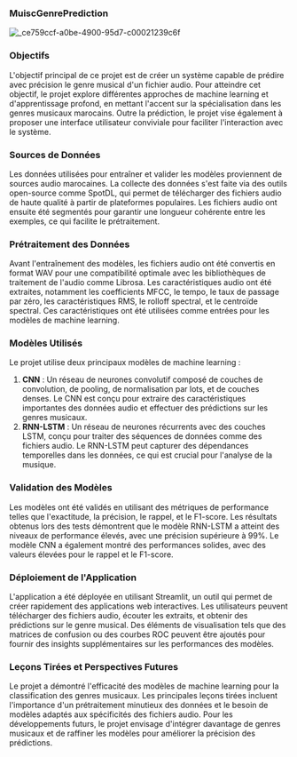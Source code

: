 ### MuiscGenrePrediction 
![_ce759ccf-a0be-4900-95d7-c00021239c6f](https://github.com/771salameche/MuiscGenrePrediction/assets/123024504/28841f78-e168-494a-9f4e-ab2b1aa3d987)


### Objectifs
L'objectif principal de ce projet est de créer un système capable de prédire avec précision le genre musical d'un fichier audio. Pour atteindre cet objectif, le projet explore différentes approches de machine learning et d'apprentissage profond, en mettant l'accent sur la spécialisation dans les genres musicaux marocains. Outre la prédiction, le projet vise également à proposer une interface utilisateur conviviale pour faciliter l'interaction avec le système.

### Sources de Données
Les données utilisées pour entraîner et valider les modèles proviennent de sources audio marocaines. La collecte des données s'est faite via des outils open-source comme SpotDL, qui permet de télécharger des fichiers audio de haute qualité à partir de plateformes populaires. Les fichiers audio ont ensuite été segmentés pour garantir une longueur cohérente entre les exemples, ce qui facilite le prétraitement.

### Prétraitement des Données
Avant l'entraînement des modèles, les fichiers audio ont été convertis en format WAV pour une compatibilité optimale avec les bibliothèques de traitement de l'audio comme Librosa. Les caractéristiques audio ont été extraites, notamment les coefficients MFCC, le tempo, le taux de passage par zéro, les caractéristiques RMS, le rolloff spectral, et le centroïde spectral. Ces caractéristiques ont été utilisées comme entrées pour les modèles de machine learning.

### Modèles Utilisés
Le projet utilise deux principaux modèles de machine learning :
1. **CNN** : Un réseau de neurones convolutif composé de couches de convolution, de pooling, de normalisation par lots, et de couches denses. Le CNN est conçu pour extraire des caractéristiques importantes des données audio et effectuer des prédictions sur les genres musicaux.
2. **RNN-LSTM** : Un réseau de neurones récurrents avec des couches LSTM, conçu pour traiter des séquences de données comme des fichiers audio. Le RNN-LSTM peut capturer des dépendances temporelles dans les données, ce qui est crucial pour l'analyse de la musique.

### Validation des Modèles
Les modèles ont été validés en utilisant des métriques de performance telles que l'exactitude, la précision, le rappel, et le F1-score. Les résultats obtenus lors des tests démontrent que le modèle RNN-LSTM a atteint des niveaux de performance élevés, avec une précision supérieure à 99%. Le modèle CNN a également montré des performances solides, avec des valeurs élevées pour le rappel et le F1-score.

### Déploiement de l'Application
L'application a été déployée en utilisant Streamlit, un outil qui permet de créer rapidement des applications web interactives. Les utilisateurs peuvent télécharger des fichiers audio, écouter les extraits, et obtenir des prédictions sur le genre musical. Des éléments de visualisation tels que des matrices de confusion ou des courbes ROC peuvent être ajoutés pour fournir des insights supplémentaires sur les performances des modèles.

### Leçons Tirées et Perspectives Futures
Le projet a démontré l'efficacité des modèles de machine learning pour la classification des genres musicaux. Les principales leçons tirées incluent l'importance d'un prétraitement minutieux des données et le besoin de modèles adaptés aux spécificités des fichiers audio. Pour les développements futurs, le projet envisage d'intégrer davantage de genres musicaux et de raffiner les modèles pour améliorer la précision des prédictions.
